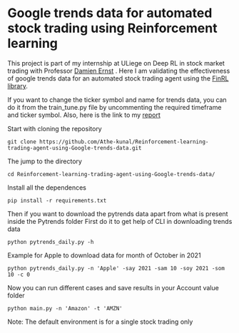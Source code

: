 # Google trends data for automated stock trading using Reinforcement learning
This project is part of my internship at ULiege on Deep RL in stock market trading with Professor [Damien Ernst](https://scholar.google.com/citations?user=91ZxYSsAAAAJ&hl=en) . Here I am validating the effectiveness of google trends data for an automated stock trading agent using the [FinRL library](https://github.com/AI4Finance-Foundation/FinRL).

If you want to change the ticker symbol and name for trends data, you can do it from the train_tune.py file by uncommenting the required timeframe and ticker symbol. Also, here is the link to my [report](https://docs.google.com/document/d/12Xhjfg7Y4EkSi8o1D6ilvjdvQuKFaxEg9WyZYnFXfes/edit?usp=sharing)

Start with cloning the repository
```
git clone https://github.com/Athe-kunal/Reinforcement-learning-trading-agent-using-Google-trends-data.git
```

The jump to the directory
```
cd Reinforcement-learning-trading-agent-using-Google-trends-data/
```

Install all the dependences
```
pip install -r requirements.txt
```
Then if you want to download the pytrends data apart from what is present inside the Pytrends folder
First do it to get help of CLI in downloading trends data
```
python pytrends_daily.py -h
```
Example for Apple to download data for month of October in 2021
```
python pytrends_daily.py -n 'Apple' -say 2021 -sam 10 -soy 2021 -som 10 -c 0
```

Now you can run different cases and save results in your Account value folder

```
python main.py -n 'Amazon' -t 'AMZN'
```
Note: The default environment is for a single stock trading only
